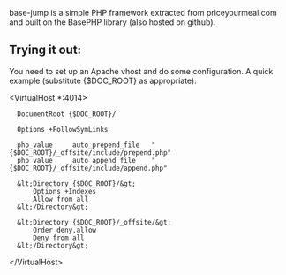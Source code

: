 base-jump is a simple PHP framework extracted from priceyourmeal.com and built
on the BasePHP library (also hosted on github).

Trying it out:
--------------

You need to set up an Apache vhost and do some configuration. A quick example
(substitute {$DOC_ROOT} as appropriate):

  &lt;VirtualHost *:4014&gt;
    
      DocumentRoot {$DOC_ROOT}/
    
      Options +FollowSymLinks
    
      php_value     auto_prepend_file   "{$DOC_ROOT}/_offsite/include/prepend.php"
      php_value     auto_append_file    "{$DOC_ROOT}/_offsite/include/append.php"
    
      &lt;Directory {$DOC_ROOT}/&gt;
          Options +Indexes
          Allow from all
      &lt;/Directory&gt;
    
      &lt;Directory {$DOC_ROOT}/_offsite/&gt;
          Order deny,allow
          Deny from all
      &lt;/Directory&gt;
    
  &lt;/VirtualHost&gt;

